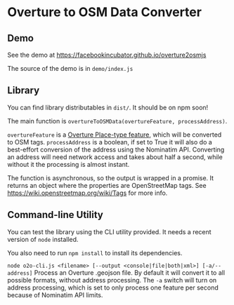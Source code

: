 # Overture to OSM Data Converter

## Demo
See the demo at https://facebookincubator.github.io/overture2osmjs 

The source of the demo is in `demo/index.js`

## Library
You can find library distributables in `dist/`. It should be on npm soon!

The main function is `overtureToOSMData(overtureFeature, processAddress)`. 

`overtureFeature` is a [Overture Place-type feature](https://docs.overturemaps.org/schema/reference/places/place/), which will be converted to OSM tags. `processAddress` is a boolean, if set to True it will also do a best-effort conversion of the address using the Nominatim API. Converting an address will need network access and takes about half a second, while without it the processing is almost instant.

The function is asynchronous, so the output is wrapped in a promise. It returns an object where the properties are OpenStreetMap tags. See https://wiki.openstreetmap.org/wiki/Tags for more info.

## Command-line Utility
You can test the library using the CLI utility provided. It needs a recent version of `node` installed.

You also need to run `npm install` to install its dependencies.

`node o2o-cli.js <filename> [--output <console|file|both|xml>] [-a/--address]`
Process an Overture .geojson file. By default it will convert it to all possible formats, without address processing. The `-a` switch will turn on address processing, which is set to only process one feature per second because of Nominatim API limits.

